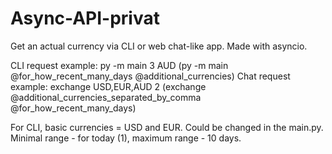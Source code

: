 # Async-API-privat
Get an actual currency via CLI or web chat-like app.
Made with asyncio.

CLI request example: py -m main 3 AUD (py -m main @for_how_recent_many_days @additional_currencies)
Chat request example: exchange USD,EUR,AUD 2 (exchange @additional_currencies_separated_by_comma @for_how_recent_many_days)

For CLI, basic currencies = USD and EUR. Could be changed in the main.py.
Minimal range - for today (1), maximum range - 10 days.
